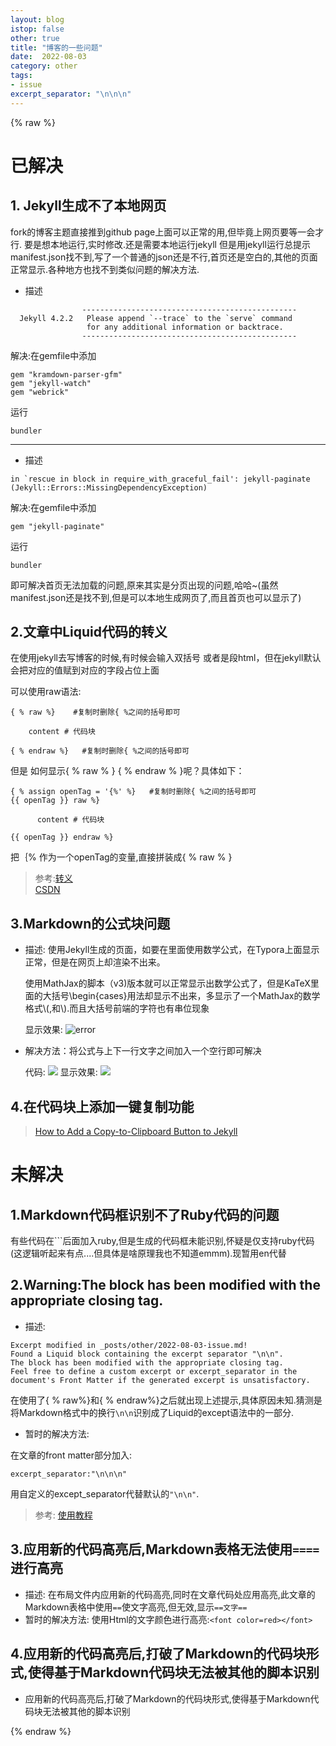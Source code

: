 ```yaml
---
layout: blog
istop: false
other: true
title: "博客的一些问题"
date:  2022-08-03
category: other
tags:
- issue
excerpt_separator: "\n\n\n"
---
```

{% raw %}
# 已解决
## 1. Jekyll生成不了本地网页

fork的博客主题直接推到github page上面可以正常的用,但毕竟上网页要等一会才行.
要是想本地运行,实时修改.还是需要本地运行jekyll
但是用jekyll运行总提示manifest.json找不到,写了一个普通的json还是不行,首页还是空白的,其他的页面正常显示.各种地方也找不到类似问题的解决方法.

- 描述

```en
                ------------------------------------------------
  Jekyll 4.2.2   Please append `--trace` to the `serve` command 
                 for any additional information or backtrace. 
                ------------------------------------------------
```

解决:在gemfile中添加

```en
gem "kramdown-parser-gfm"
gem "jekyll-watch"
gem "webrick"
```

运行

```en
bundler
```

---

- 描述

```en
in `rescue in block in require_with_graceful_fail': jekyll-paginate (Jekyll::Errors::MissingDependencyException)
```

解决:在gemfile中添加

```en
gem "jekyll-paginate"
```

运行

```en
bundler
```

即可解决首页无法加载的问题,原来其实是分页出现的问题,哈哈~(虽然manifest.json还是找不到,但是可以本地生成网页了,而且首页也可以显示了)

## 2.文章中Liquid代码的转义

在使用jekyll去写博客的时候,有时候会输入双括号 或者是段html，但在jekyll默认会把对应的值赋到对应的字段占位上面

可以使用raw语法:

```en
{ % raw %}    #复制时删除{ %之间的括号即可

    content # 代码块

{ % endraw %}   #复制时删除{ %之间的括号即可
```

但是 如何显示{ % raw % }  { % endraw % }呢？具体如下：

```en
{ % assign openTag = '{%' %}   #复制时删除{ %之间的括号即可
{{ openTag }} raw %}    

      content # 代码块   

{{ openTag }} endraw %}
```
把｛% 作为一个openTag的变量,直接拼装成{ % raw % }   

> 参考:[转义](https://cloud.tencent.com/developer/article/1368561)    
> [CSDN](https://blog.csdn.net/qq_41437512/article/details/123031890)

## 3.Markdown的公式块问题
- 描述: 使用Jekyll生成的页面，如要在里面使用数学公式，在Typora上面显示正常，但是在网页上却渲染不出来。

  使用MathJax的脚本（v3)版本就可以正常显示出数学公式了，但是KaTeX里面的大括号\begin{cases}用法却显示不出来，多显示了一个MathJax的数学格式\\(,和\\).而且大括号前端的字符也有串位现象
  
  显示效果:
    ![error](https://cdn.jsdelivr.net/gh/Massters/images/images/Mathjax.png)

- 解决方法：将公式与上下一行文字之间加入一个空行即可解决
  
    代码:
    ![](https://cdn.jsdelivr.net/gh/Massters/images/images/Mathjax_2.png)
    显示效果:
    ![](https://cdn.jsdelivr.net/gh/Massters/images/images/Mathjax_3.png)

## 4.在代码块上添加一键复制功能

> [How to Add a Copy-to-Clipboard Button to Jekyll](https://www.aleksandrhovhannisyan.com/blog/how-to-add-a-copy-to-clipboard-button-to-your-jekyll-blog/)

# 未解决
## 1.Markdown代码框识别不了Ruby代码的问题

有些代码在```后面加入ruby,但是生成的代码框未能识别,怀疑是仅支持ruby代码(这逻辑听起来有点....但具体是啥原理我也不知道emmm).现暂用en代替
## 2.Warning:The block has been modified with the appropriate closing tag.

- 描述:

```en
Excerpt modified in _posts/other/2022-08-03-issue.md!
Found a Liquid block containing the excerpt separator "\n\n".
The block has been modified with the appropriate closing tag.
Feel free to define a custom excerpt or excerpt_separator in the document's Front Matter if the generated excerpt is unsatisfactory.
```
在使用了{ % raw%}和{ % endraw%}之后就出现上述提示,具体原因未知.猜测是将Markdown格式中的换行`\n\n`识别成了Liquid的except语法中的一部分.

- 暂时的解决方法:

在文章的front matter部分加入:

```en
excerpt_separator:"\n\n\n"
```

用自定义的except_separator代替默认的`"\n\n"`.

> 参考: [使用教程](https://blog.csdn.net/weixin_34085658/article/details/91476463)

## 3.应用新的代码高亮后,Markdown表格无法使用`====`进行高亮
- 描述:
  在布局文件内应用新的代码高亮,同时在文章代码处应用高亮,此文章的Markdown表格中使用`==`使文字高亮,但无效,显示`==文字==`
- 暂时的解决方法:
  使用Html的文字颜色进行高亮:`<font color=red></font>`

## 4.应用新的代码高亮后,打破了Markdown的代码块形式,使得基于Markdown代码块无法被其他的脚本识别
- 应用新的代码高亮后,打破了Markdown的代码块形式,使得基于Markdown代码块无法被其他的脚本识别

{% endraw %}